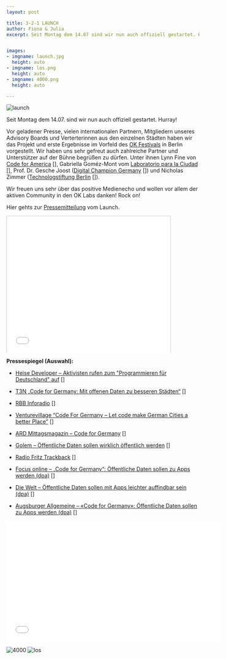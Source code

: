 ```yaml
---
layout: post

title: 3-2-1 LAUNCH
author: Fiona & Julia
excerpt: Seit Montag dem 14.07 sind wir nun auch offiziell gestartet. Hurray! Vor geladener Presse, vielen internationalen Partnern, Mitgliedern unseres Advisory Boards und Verterterinnen aus den einzelnen Städten haben wir das Projekt und erste Ergebnisse im Vorfeld des OK Festivals in Berlin vorgestellt.


images:
- imgname: launch.jpg
  height: auto
- imgname: los.png
  height: auto
- imgname: 4000.png
  height: auto

---
```


![launch](/blog/launch.jpg)

Seit Montag dem 14.07. sind wir nun auch offiziell gestartet. Hurray!

Vor geladener Presse, vielen internationalen Partnern, Mitgliedern unseres Advisory Boards und Verterterinnen aus den einzelnen Städten haben wir das Projekt und erste Ergebnisse im Vorfeld des [OK Festivals] in Berlin vorgestellt. Wir haben uns sehr gefreut auch zahlreiche Partner und Unterstützer auf der Bühne begrüßen zu dürfen. Unter ihnen Lynn Fine von [Code for America] [], Gabriella Goméz-Mont vom [Laboratorio para la Ciudad] [], Prof. Dr. Gesche Joost ([Digital Champion Germany] []) und Nicholas Zimmer ([Technologstiftung Berlin] []).

Wir freuen uns sehr über das positive Medienecho und wollen vor allem der aktiven Community in den OK Labs danken! Rock on!


Hier gehts zur [Pressemitteilung][] vom Launch.


<iframe src="//www.slideshare.net/slideshow/embed_code/37232983" width="427" height="356" align="center" style="border:1px solid #CCC; border-width:1px 1px 0; max-width: 100%;"> </iframe>




**Pressespiegel (Auswahl):**

* [Heise Developer – Aktivisten rufen zum "Programmieren für Deutschland" auf] []

* [T3N „Code for Germany: Mit offenen Daten zu besseren Städten“] []

* [RBB Inforadio] []

* [Venturevillage “Code For Germany – Let code make German Cities a better Place”] []

* [ARD Mittagsmagazin – Code for Germany] []

* [Golem – Öffentliche Daten sollen wirklich öffentlich werden] []

* [Radio Fritz Trackback] []

* [Focus online – „Code for Germany“: Öffentliche Daten sollen zu Apps werden (dpa)] []

* [Die Welt – Öffentliche Daten sollen mit Apps leichter auffindbar sein (dpa)] []

* [Augsburger Allgemeine – «Code for Germany»: Öffentliche Daten sollen zu Apps werden (dpa)] []

<iframe width="560" height="315" src="//www.youtube.com/embed/xWWOTP33gTg?rel=0" frameborder="0" allowfullscreen></iframe>

![4000](/blog/4000.png)
![los](/blog/los.png)


[Pressemitteilung]: http://us5.campaign-archive2.com/?u=929f1e07936386d34833e20d1&id=c6b9c30dd9&e=[UNIQID]
[Heise Developer – Aktivisten rufen zum "Programmieren für Deutschland" auf]: http://www.heise.de/developer/meldung/Aktivisten-rufen-zum-Programmieren-fuer-Deutschland-auf-2260561.html
[T3N „Code for Germany: Mit offenen Daten zu besseren Städten“]: http://t3n.de/news/code-germany-open-data-civic-tech-557030/
[RBB Inforadio]: http://www.inforadio.de/programm/schema/sendungen/netzfischeer/201407/code-for-germany.html
[Venturevillage “Code For Germany – Let code make German Cities a better Place”]: http://venturevillage.eu/code-for-germany-let-code-make-german-cities-a-better-place
[ARD Mittagsmagazin – Code for Germany]: http://www.ardmediathek.de/tv/Mittagsmagazin/Code-for-Germany/Das-Erste/Video?documentId=22418702&bcastId=314636
[Code for America]: http://codeforamerica.org/
[Laboratorio para la Ciudad]: http://labplc.mx/
[Digital Champion Germany]: http://ec.europa.eu/digital-agenda/en/digital-champions
[Technologstiftung Berlin]: http://www.tsb-berlin.de/
[OK Festivals]: http://2014.okfestival.org/
[Golem – Öffentliche Daten sollen wirklich öffentlich werden]: http://www.golem.de/news/projekt-code-for-germany-oeffentliche-daten-sollen-wirklich-oeffentlich-werden-1407-108018.html
[Radio Fritz Trackback]: http://trackback.fritz.de/2014/07/19/trb-388-twitterausstieg-bundesedit-wm-rueckblick-code-for-germany-mareicares/
[Focus online – „Code for Germany“: Öffentliche Daten sollen zu Apps werden (dpa)]: http://www.focus.de/digital/computer/internet-code-for-germany-oeffentliche-daten-sollen-zu-apps-werden_id_4006291.html
[Die Welt – Öffentliche Daten sollen mit Apps leichter auffindbar sein (dpa)]: http://www.welt.de/print/die_welt/wirtschaft/article130415045/Oeffentliche-Daten-sollen-mit-Apps-leichter-auffindbar-sein.html
[Augsburger Allgemeine – «Code for Germany»: Öffentliche Daten sollen zu Apps werden (dpa)]: http://www.augsburger-allgemeine.de/digital/Code-for-Germany-Oeffentliche-Daten-sollen-zu-Apps-werden-id30715002.html
